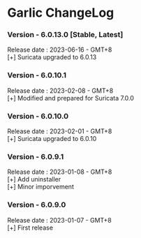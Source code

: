 # Garlic ChangeLog

### Version - 6.0.13.0 [Stable, Latest]  
Release date : 2023-06-16 - GMT+8  
[+] Suricata upgraded to 6.0.13    

### Version - 6.0.10.1  
Release date : 2023-02-08 - GMT+8  
[+] Modified and prepared for Suricata 7.0.0    

### Version - 6.0.10.0   
Release date : 2023-02-01 - GMT+8  
[+] Suricata upgraded to 6.0.10  

### Version - 6.0.9.1   
Release date : 2023-01-08 - GMT+8  
[+] Add uninstaller  
[+] Minor imporvement  

### Version - 6.0.9.0   
Release date : 2023-01-07 - GMT+8  
[+] First release  
